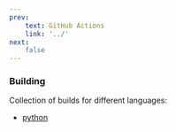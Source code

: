 ```yaml
---
prev:
    text: GitHub Actions
    link: '../'
next:
    false
---
```

### Building

Collection of builds for different languages:

+ [python](./python/)